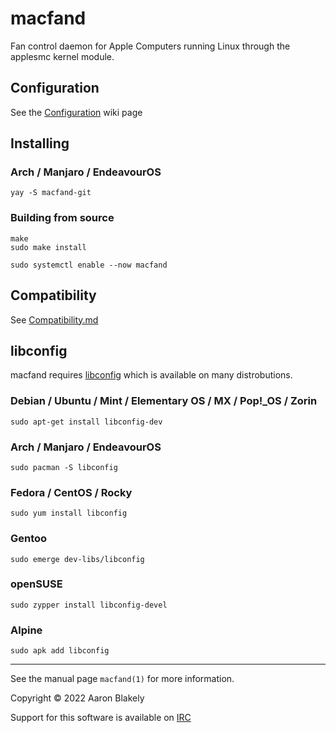 # macfand 
Fan control daemon for Apple Computers running Linux through the applesmc kernel module.

## Configuration
See the [Configuration](https://github.com/ablakely/macfand/wiki/Configuration) wiki page

## Installing

### Arch / Manjaro / EndeavourOS
    yay -S macfand-git
    
### Building from source
    make
    sudo make install
    
    sudo systemctl enable --now macfand

## Compatibility

See [Compatibility.md](https://github.com/ablakely/macfand/blob/master/Compatibility.md)

## libconfig
macfand requires [libconfig](http://hyperrealm.github.io/libconfig/) which is available on many distrobutions.

### Debian / Ubuntu / Mint / Elementary OS / MX / Pop!_OS / Zorin

    sudo apt-get install libconfig-dev

### Arch / Manjaro / EndeavourOS 

    sudo pacman -S libconfig

### Fedora / CentOS / Rocky

    sudo yum install libconfig

### Gentoo

    sudo emerge dev-libs/libconfig

### openSUSE

    sudo zypper install libconfig-devel

### Alpine

    sudo apk add libconfig



---
See the manual page `macfand(1)` for more information.

Copyright &copy; 2022 Aaron Blakely


Support for this software is available on [IRC](https://webchat.ephasic.org/?join=ephasic)
